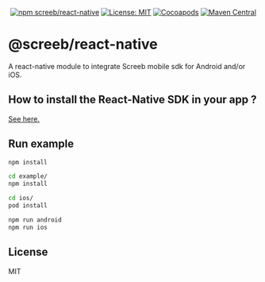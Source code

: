 <p align="center">
  <a href="https://www.npmjs.com/package/@screeb/react-native"><img alt="npm screeb/react-native" src="https://img.shields.io/npm/v/@screeb/react-native"></a>
  <a href="https://opensource.org/licenses/MIT"><img src="https://img.shields.io/badge/license-MIT-purple.svg" alt="License: MIT"></a>
  <a href="https://cocoapods.org/pods/Screeb"><img src="https://img.shields.io/cocoapods/v/Screeb.svg?style=flat" alt="Cocoapods"></a>
  <a href="https://search.maven.org/search?q=g:%22app.screeb.sdk%22%20AND%20a:%22survey%22"><img src="https://img.shields.io/maven-central/v/app.screeb.sdk/survey.svg?label=Maven%20Central" alt="Maven Central"></a>
</p>

# @screeb/react-native

A react-native module to integrate Screeb mobile sdk for Android and/or iOS.

## How to install the React-Native SDK in your app ?

[See here.](https://github.com/ScreebApp/developers/wiki/React-Native-SDK-install)

## Run example

```sh
npm install

cd example/
npm install

cd ios/
pod install

npm run android
npm run ios
```

## License

MIT
